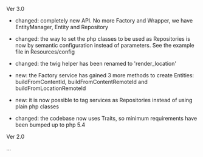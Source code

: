 Ver 3.0

* changed: completely new API. No more Factory and Wrapper, we have EntityManager, Entity and Repository

* changed: the way to set the php classes to be used as Repositories is now by semantic configuration instead of parameters. See the example file in Resources/config

* changed: the twig helper has been renamed to 'render_location'

* new: the Factory service has gained 3 more methods to create Entities: buildFromContentId, buildFromContentRemoteId and buildFromLocationRemoteId

* new: it is now possible to tag services as Repositories instead of using plain php classes

* changed: the codebase now uses Traits, so minimum requirements have been bumped up to php 5.4


Ver 2.0

...